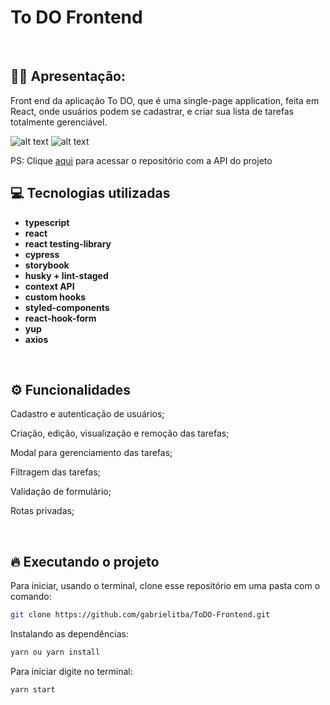 # To DO Frontend

&nbsp;

## 🙋‍♂ Apresentação:

Front end da aplicação To DO, que é uma single-page application, feita em React, onde usuários podem se cadastrar, e criar sua lista de tarefas totalmente gerenciável.

![alt text](https://i.imgur.com/wInXT60.gif)
![alt text](https://i.imgur.com/OJsakU6.gif)

PS: Clique [aqui](https://github.com/gabrielitba/ToDO-API) para acessar o repositório com a API do projeto

## 💻 Tecnologias utilizadas

- **typescript**
- **react**
- **react testing-library**
- **cypress**
- **storybook**
- **husky + lint-staged**
- **context API**
- **custom hooks**
- **styled-components**
- **react-hook-form**
- **yup**
- **axios**

&nbsp;

## ⚙️ Funcionalidades

Cadastro e autenticação de usuários;

Criação, edição, visualização e remoção das tarefas;

Modal para gerenciamento das tarefas;

Filtragem das tarefas;

Validação de formulário;

Rotas privadas;

&nbsp;

## 🔥️ Executando o projeto

Para iniciar, usando o terminal, clone esse repositório em uma pasta com o comando:

```bash
git clone https://github.com/gabrielitba/ToDO-Frontend.git
```

Instalando as dependências:

```bash
yarn ou yarn install
```

Para iniciar digite no terminal:

```bash
yarn start
```
